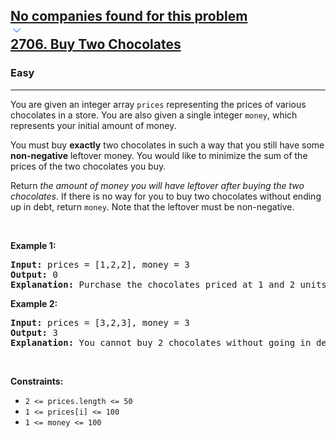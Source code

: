 <h2><a href="https://leetcode.com/problems/buy-two-chocolates/"><div id="big-omega-company-tags"><div id="big-omega-topbar"><div class="companyTagsContainer" style="overflow-x: scroll; flex-wrap: nowrap;"><div class="companyTagsContainer--tag">No companies found for this problem</div></div><div class="companyTagsContainer--chevron"><div><svg version="1.1" id="icon" xmlns="http://www.w3.org/2000/svg" xmlns:xlink="http://www.w3.org/1999/xlink" x="0px" y="0px" viewBox="0 0 32 32" fill="#4087F1" xml:space="preserve" style="width: 20px; --darkreader-inline-fill: #679cca;" data-darkreader-inline-fill=""><polygon points="16,22 6,12 7.4,10.6 16,19.2 24.6,10.6 26,12 "></polygon><rect id="_x3C_Transparent_Rectangle_x3E_" class="st0" fill="none" width="32" height="32"></rect></svg></div></div></div></div>2706. Buy Two Chocolates</a></h2><h3>Easy</h3><hr><div><p>You are given an integer array <code>prices</code> representing the prices of various chocolates in a store. You are also given a single integer <code>money</code>, which represents your initial amount of money.</p>

<p>You must buy <strong>exactly</strong> two chocolates in such a way that you still have some <strong>non-negative</strong> leftover money. You would like to minimize the sum of the prices of the two chocolates you buy.</p>

<p>Return <em>the amount of money you will have leftover after buying the two chocolates</em>. If there is no way for you to buy two chocolates without ending up in debt, return <code>money</code>. Note that the leftover must be non-negative.</p>

<p>&nbsp;</p>
<p><strong class="example">Example 1:</strong></p>

<pre><strong>Input:</strong> prices = [1,2,2], money = 3
<strong>Output:</strong> 0
<strong>Explanation:</strong> Purchase the chocolates priced at 1 and 2 units respectively. You will have 3 - 3 = 0 units of money afterwards. Thus, we return 0.
</pre>

<p><strong class="example">Example 2:</strong></p>

<pre><strong>Input:</strong> prices = [3,2,3], money = 3
<strong>Output:</strong> 3
<strong>Explanation:</strong> You cannot buy 2 chocolates without going in debt, so we return 3.
</pre>

<p>&nbsp;</p>
<p><strong>Constraints:</strong></p>

<ul>
	<li><code>2 &lt;= prices.length &lt;= 50</code></li>
	<li><code>1 &lt;= prices[i] &lt;= 100</code></li>
	<li><code>1 &lt;= money &lt;= 100</code></li>
</ul>
</div>